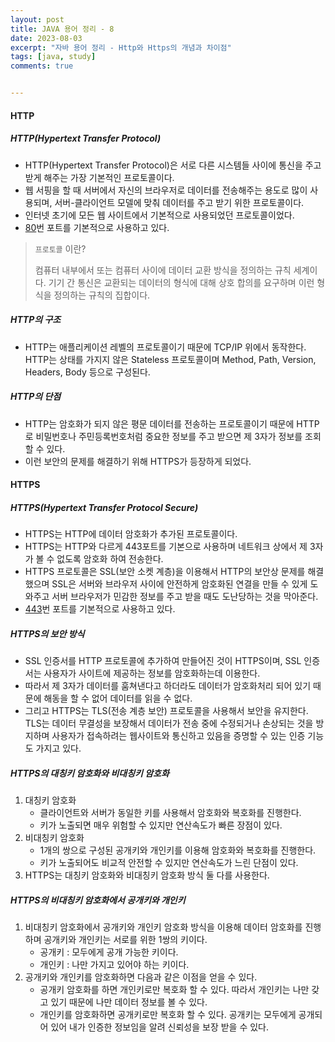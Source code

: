 ```yaml
---
layout: post
title: JAVA 용어 정리 - 8
date: 2023-08-03
excerpt: "자바 용어 정리 - Http와 Https의 개념과 차이점"
tags: [java, study]
comments: true


---
```


#### HTTP

##### HTTP(Hypertext Transfer Protocol)

- HTTP(Hypertext Transfer Protocol)은 서로 다른 시스템들 사이에 통신을 주고 받게 해주는 가장 기본적인 프로토콜이다.
- 웹 서핑을 할 때 서버에서 자신의 브라우저로 데이터를 전송해주는 용도로 많이 사용되며, 서버-클라이언트 모델에 맞춰 데이터를 주고 받기 위한 프로토콜이다.
- 인터넷 초기에 모든 웹 사이트에서 기본적으로 사용되었던 프로토콜이었다.
- <u>80</u>번 포트를 기본적으로 사용하고 있다.

> `프로토콜` 이란?
>
> 컴퓨터 내부에서 또는 컴퓨터 사이에 데이터 교환 방식을 정의하는 규칙 세계이다. 기기 간 통신은 교환되는 데이터의 형식에 대해 상호 합의를 요구하며 이런 형식을 정의하는 규칙의 집합이다.

##### HTTP의 구조

- HTTP는 애플리케이션 레벨의 프로토콜이기 때문에 TCP/IP 위에서 동작한다. HTTP는 상태를 가지지 않은 Stateless 프로토콜이며 Method, Path, Version, Headers, Body 등으로 구성된다.

##### HTTP의 단점

- HTTP는 암호화가 되지 않은 평문 데이터를 전송하는 프로토콜이기 때문에 HTTP로 비밀번호나 주민등록번호처럼 중요한 정보를 주고 받으면 제 3자가 정보를 조회할 수 있다.
- 이런 보안의 문제를 해결하기 위해 HTTPS가 등장하게 되었다.

#### HTTPS

##### HTTPS(Hypertext Transfer Protocol Secure)

- HTTPS는 HTTP에 데이터 암호화가 추가된 프로토콜이다.
- HTTPS는 HTTP와 다르게 443포트를 기본으로 사용하며 네트워크 상에서 제 3자가 볼 수 없도록 암호화 하여 전송한다.
- HTTPS 프로토콜은 SSL(보안 소켓 계층)을 이용해서 HTTP의 보안상 문제를 해결했으며 SSL은 서버와 브라우저 사이에 안전하게 암호화된 연결을 만들 수 있게 도와주고 서버 브라우저가 민감한 정보를 주고 받을 때도 도난당하는 것을 막아준다.
- <u>443</u>번 포트를 기본적으로 사용하고 있다.

##### HTTPS의 보안 방식

- SSL 인증서를 HTTP 프로토콜에 추가하여 만들어진 것이 HTTPS이며, SSL 인증서는 사용자가 사이트에 제공하는 정보를 암호화하는데 이용한다.
- 따라서 제 3자가 데이터를 훔쳐낸다고 하더라도 데이터가 암호화처리 되어 있기 때문에 해동을 할 수 없어 데이터를 읽을 수 없다.
- 그리고 HTTPS는 TLS(전송 계층 보안) 프로토콜을 사용해서 보안을 유지한다. TLS는 데이터 무결성을 보장해서 데이터가 전송 중에 수정되거나 손상되는 것을 방지하며 사용자가 접속하려는 웹사이트와 통신하고 있음을 증명할 수 있는 인증 기능도 가지고 있다.

##### HTTPS의 대칭키 암호화와 비대칭키 암호화

1. 대칭키 암호화
   - 클라이언트와 서버가 동일한 키를 사용해서 암호화와 복호화를 진행한다.
   - 키가 노출되면 매우 위험할 수 있지만 연산속도가 빠른 장점이 있다.
2. 비대칭키 암호화
   - 1개의 쌍으로 구성된 공개키와 개인키를 이용해 암호화와 복호화를 진행한다.
   - 키가 노출되어도 비교적 안전할 수 있지만 연산속도가 느린 단점이 있다.
3. HTTPS는 대칭키 암호화와 비대칭키 암호화 방식 둘 다를 사용한다.

##### HTTPS의 비대칭키 암호화에서 공개키와 개인키

1. 비대칭키 암호화에서 공개키와 개인키 암호화 방식을 이용해 데이터 암호화를 진행하며 공개키와 개인키는 서로를 위한 1쌍의 키이다.
   - 공개키 : 모두에게 공개 가능한 키이다.
   - 개인키 : 나만 가지고 있어야 하는 키이다.
2. 공개키와 개인키를 암호화하면 다음과 같은 이점을 얻을 수 있다.
   - 공개키 암호화를 하면 개인키로만 복호화 할 수 있다. 따라서 개인키는 나만 갖고 있기 때문에 나만 데이터 정보를 볼 수 있다.
   - 개인키를 암호화하면 공개키로만 복호화 할 수 있다. 공개키는 모두에게 공개되어 있어 내가 인증한 정보임을 알려 신뢰성을 보장 받을 수 있다.

